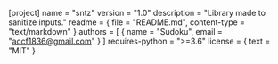[project]
name = "sntz"
version = "1.0"
description = "Library made to sanitize inputs."
readme = { file = "README.md", content-type = "text/markdown" }
authors = [
    { name = "Sudoku", email = "accf1836@gmail.com" }
]
requires-python = ">=3.6"
license = { text = "MIT" }

